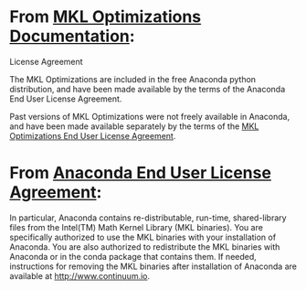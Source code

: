 # From [MKL Optimizations Documentation](https://docs.continuum.io/mkl-optimizations/index):

License Agreement

The MKL Optimizations are included in the free Anaconda python distribution, and have been made available by the terms of the Anaconda End User License Agreement.

Past versions of MKL Optimizations were not freely available in Anaconda, and have been made available separately by the terms of the [MKL Optimizations End User License Agreement](https://docs.continuum.io/mkl-optimizations/eula.html).

# From [Anaconda End User License Agreement](https://docs.continuum.io/anaconda/eula.html):

In particular, Anaconda contains re-distributable, run-time, shared-library files from the Intel(TM) Math Kernel Library (MKL binaries). You are specifically authorized to use the MKL binaries with your installation of Anaconda. You are also authorized to redistribute the MKL binaries with Anaconda or in the conda package that contains them. If needed, instructions for removing the MKL binaries after installation of Anaconda are available at http://www.continuum.io.